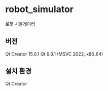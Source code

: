 # robot_simulator
로봇 시뮬레이터
## 버전
Qt Creator 15.0.1
Qt 6.8.1 (MSVC 2022, x86_64)
## 설치 환경
Qt Creator
